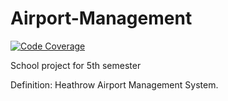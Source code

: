 # Airport-Management

[![Code Coverage](https://img.shields.io/codecov/c/github/AndoniEnriquez/Gonenpru/master.svg)](https://codecov.io/github/AndoniEnriquez/Gonenpru?branch=master)

School project for 5th semester

Definition: Heathrow Airport Management System.
